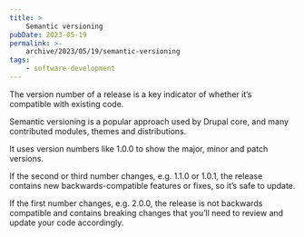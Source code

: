 ```yaml
---
title: >
    Semantic versioning
pubDate: 2023-05-19
permalink: >-
    archive/2023/05/19/semantic-versioning
tags:
    - software-development
---
```


The version number of a release is a key indicator of whether it’s compatible with existing code.

Semantic versioning is a popular approach used by Drupal core, and many contributed modules, themes and distributions.

It uses version numbers like 1.0.0 to show the major, minor and patch versions.

If the second or third number changes, e.g. 1.1.0 or 1.0.1, the release contains new backwards-compatible features or fixes, so it’s safe to update.

If the first number changes, e.g. 2.0.0, the release is not backwards compatible and contains breaking changes that you’ll need to review and update your code accordingly.
